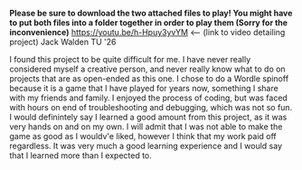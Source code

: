**Please be sure to download the two attached files to play! 
You might have to put both files into a folder together in order to play them (Sorry for the inconvenience)**
https://youtu.be/h-Hpuy3yvYM  <-- (link to video detailing project)
Jack Walden TU '26

I found this project to be quite difficult for me. I have never really considered myself a creative person, and never really know what to do on projects that are as open-ended as this one. I chose to do a Wordle spinoff because it is a game that I have played for years now, something I share with my friends and family. I enjoyed the process of coding, but was faced with hours on end of troubleshooting and debugging, which was not so fun. I would definintely say I learned a good amount from this project, as it was very hands on and on my own. I will admit that I was not able to make the game as good as I wouldv'e liked, however I think that my work paid off regardless. It was very much a good learning experience and I would say that I learned more than I expected to. 
